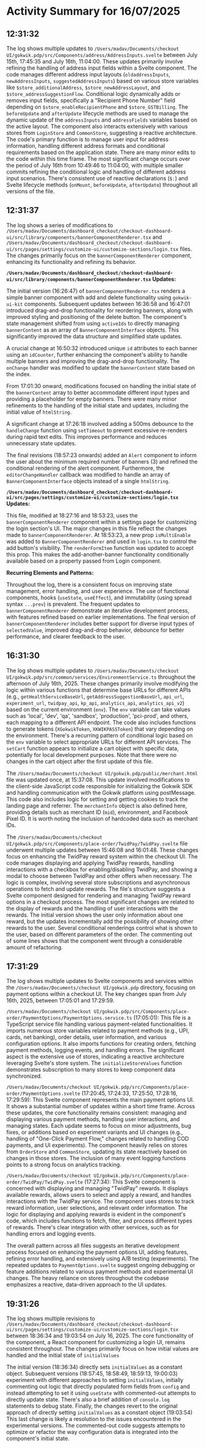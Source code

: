 # Activity Summary for 16/07/2025

## 12:31:32
The log shows multiple updates to `/Users/madav/Documents/checkout UI/gokwik.pdp/src/Components/address/AddressInputs.svelte` between July 15th, 17:45:35 and July 16th, 11:04:00.  These updates primarily involve refining the handling of address input fields within a Svelte component.  The code manages different address input layouts (`oldaddressInputs`, `newAddressInputs`, `suggestedAddressInputs`) based on various store variables like `$store_additionalAddress`, `$store_newAddressLayout`, and `$store_addressSuggestionFlow`.  Conditional logic dynamically adds or removes input fields, specifically a "Recipient Phone Number" field depending on `$store_enableRecipientPhone` and `$store_GSTBilling`.  The `beforeUpdate` and `afterUpdate` lifecycle methods are used to manage the dynamic update of the `addressInputs` and `addressFields` variables based on the active layout.  The component also interacts extensively with various stores from `LoginStore` and `CommonStore`, suggesting a reactive architecture. The code's primary function is to manage user input for address information, handling different address formats and conditional requirements based on the application state.  There are many minor edits to the code within this time frame.  The most significant change occurs over the period of July 16th from 10:49:46 to 11:04:00, with multiple smaller commits refining the conditional logic and handling of different address input scenarios.  There's consistent use of reactive declarations (`$:`) and Svelte lifecycle methods (`onMount`, `beforeUpdate`, `afterUpdate`) throughout all versions of the file.


## 12:31:37
The log shows a series of modifications to `/Users/madav/Documents/dashboard_checkout/checkout-dashboard-ui/src/library/components/bannerComponentRenderer.tsx` and `/Users/madav/Documents/dashboard_checkout/checkout-dashboard-ui/src/pages/settings/customize-ui/customize-sections/login.tsx` files.  The changes primarily focus on the `bannerComponentRenderer` component, enhancing its functionality and refining its behavior.

**`/Users/madav/Documents/dashboard_checkout/checkout-dashboard-ui/src/library/components/bannerComponentRenderer.tsx` Updates:**

The initial version (16:26:47) of `bannerComponentRenderer.tsx` renders a simple banner component with add and delete functionality using `gokwik-ui-kit` components.  Subsequent updates between 16:36:58 and 16:47:01 introduced drag-and-drop functionality for reordering banners, along with improved styling and positioning of the delete button.  The component's state management shifted from using `activeIds` to directly managing `bannerContent` as an array of `BannerComponentInterface` objects.  This significantly improved the data structure and simplified state updates.

A crucial change at 16:50:32 introduced unique `id` attributes to each banner using an `idCounter`, further enhancing the component's ability to handle multiple banners and improving the drag-and-drop functionality.  The `onChange` handler was modified to update the `bannerContent` state based on the index.

From 17:01:30 onward, modifications focused on handling the initial state of the `bannerContent` array to better accommodate different input types and providing a placeholder for empty banners.   There were many minor refinements to the handling of the initial state and updates, including the initial value of `htmlString`.

A significant change at 17:26:18 involved adding a 500ms debounce to the `handleChange` function using `setTimeout` to prevent excessive re-renders during rapid text edits.  This improves performance and reduces unnecessary state updates.

The final revisions (18:57:23 onwards) added an `Alert` component to inform the user about the minimum required number of banners (3) and refined the conditional rendering of the alert component.  Furthermore, the `editorChangeHandler` callback was modified to handle an array of `BannerComponentInterface` objects instead of a single `htmlString`.

**`/Users/madav/Documents/dashboard_checkout/checkout-dashboard-ui/src/pages/settings/customize-ui/customize-sections/login.tsx` Updates:**

This file, modified at 18:27:16 and 18:53:23, uses the `bannerComponentRenderer` component within a settings page for customizing the login section's UI.  The major changes in this file reflect the changes made to `bannerComponentRenderer`. At 18:53:23, a new prop `isMultiEnable` was added to `BannerComponentRenderer` and used in `login.tsx` to control the add button's visibility. The `renderFormItem` function was updated to accept this prop.  This makes the add-another-banner functionality conditionally available based on a property passed from Login component.


**Recurring Elements and Patterns:**

Throughout the log, there is a consistent focus on improving state management, error handling, and user experience. The use of functional components, hooks (`useState`, `useEffect`), and immutability (using spread syntax `...prev`) is prevalent.  The frequent updates to `bannerComponentRenderer` demonstrate an iterative development process, with features refined based on earlier implementations.  The final version of `bannerComponentRenderer` includes better support for diverse input types of `selectedValue`, improved drag-and-drop behavior, debounce for better performance, and clearer feedback to the user.


## 16:31:30
The log shows multiple updates to `/Users/madav/Documents/checkout UI/gokwik.pdp/src/common/services/EnvironmentService.ts` throughout the afternoon of July 16th, 2025.  These changes primarily involve modifying the logic within various functions that determine base URLs for different APIs (e.g., `getHealthServiceBaseUrl`, `getAddressSuggestionBaseUrl`, `api_url`, `experiment_url`, `twidpay_api`, `kp_api`, `analytics_api`, `analytics_api_v2`) based on the current environment (`env`).  The `env` variable can take values such as 'local', 'dev', 'qa', 'sandbox', 'production', 'pci-prod', and others, each mapping to a different API endpoint.  The code also includes functions to generate tokens (`XGokwikToken`, `XKWIKPASSToken`) that vary depending on the environment.  There's a recurring pattern of conditional logic based on the `env` variable to select appropriate URLs for different API services.  The `setCart` function appears to initialize a cart object with specific data, potentially for local development purposes.  Note that there were no changes in the cart object after the first update of this file.

The `/Users/madav/Documents/checkout UI/gokwik.pdp/public/merchant.html` file was updated once, at 15:37:08. This update involved modifications to the client-side JavaScript code responsible for initializing the Gokwik SDK and handling communication with the Gokwik platform using postMessage.  This code also includes logic for setting and getting cookies to track the landing page and referrer.  The  `merchantInfo` object is also defined here, providing details such as merchant ID (`mid`), environment, and Facebook Pixel ID.  It is worth noting the inclusion of hardcoded data such as merchant IDs.


The `/Users/madav/Documents/checkout UI/gokwik.pdp/src/Components/place-order/TwidPay/TwidPay.svelte` file underwent multiple updates between 15:46:08 and 16:01:48. These changes focus on enhancing the TwidPay reward system within the checkout UI. The code manages displaying and applying TwidPay rewards, handling interactions with a checkbox for enabling/disabling TwidPay, and showing a modal to choose between TwidPay and other offers when necessary.  The logic is complex, involving several store subscriptions and asynchronous operations to fetch and update rewards.  The file's structure suggests a Svelte component designed for rendering and managing TwidPay reward options in a checkout process. The most significant changes are related to the display of rewards and the handling of user interactions with the rewards.  The initial version shows the user only information about one reward, but the updates incrementally add the possibility of showing other rewards to the user.  Several conditional renderings control what is shown to the user, based on different parameters of the order. The commenting out of some lines shows that the component went through a considerable amount of refactoring.


## 17:31:29
The log shows multiple updates to Svelte components and services within the `/Users/madav/Documents/checkout UI/gokwik.pdp` directory, focusing on payment options within a checkout UI.  The key changes span from July 16th, 2025, between 17:05:01 and 17:29:59.

`/Users/madav/Documents/checkout UI/gokwik.pdp/src/Components/place-order/PaymentOptions/PaymentOptions.service.ts` (17:05:01): This file is a TypeScript service file handling various payment-related functionalities.  It imports numerous store variables related to payment methods (e.g., UPI, cards, net banking), order details, user information, and various configuration options. It also imports functions for creating orders, fetching payment methods, logging events, and handling errors.  The significant aspect is the extensive use of stores, indicating a reactive architecture leveraging Svelte's store system. The `initializeStoreValues` function demonstrates subscription to many stores to keep component data synchronized.


`/Users/madav/Documents/checkout UI/gokwik.pdp/src/Components/place-order/PaymentOptions.svelte` (17:20:45, 17:24:33, 17:25:50, 17:28:16, 17:29:59): This Svelte component represents the main payment options UI. It shows a substantial number of updates within a short time frame. Across these updates, the core functionality remains consistent: managing and displaying various payment methods, handling user interactions, and managing states. Each update seems to focus on minor adjustments, bug fixes, or additions based on experiment variants and UI changes (e.g., handling of "One-Click Payment Flow," changes related to handling COD payments, and UI experiments).  The component heavily relies on stores from `OrderStore` and `CommonStore`, updating its state reactively based on changes in those stores. The inclusion of many event logging functions points to a strong focus on analytics tracking.


`/Users/madav/Documents/checkout UI/gokwik.pdp/src/Components/place-order/TwidPay/TwidPay.svelte` (17:27:34):  This Svelte component is concerned with displaying and managing "TwidPay" rewards. It displays available rewards, allows users to select and apply a reward, and handles interactions with the TwidPay service.  The component uses stores to track reward information, user selections, and relevant order information.  The logic for displaying and applying rewards is evident in the component's code, which includes functions to fetch, filter, and process different types of rewards. There's clear integration with other services, such as for handling errors and logging events.

The overall pattern across all files suggests an iterative development process focused on enhancing the payment options UI, adding features, refining error handling, and extensively using A/B testing (experiments). The repeated updates to `PaymentOptions.svelte` suggest ongoing debugging or feature additions related to various payment methods and experimental UI changes. The heavy reliance on stores throughout the codebase emphasizes a reactive, data-driven approach to the UI updates.


## 19:31:26
The log shows multiple revisions to `/Users/madav/Documents/dashboard_checkout/checkout-dashboard-ui/src/pages/settings/customize-ui/customize-sections/login.tsx`  between 18:36:34 and 19:03:54 on July 16, 2025.  The core functionality of the component, a React component for customizing a login UI, remains consistent throughout.  The changes primarily focus on how initial values are handled and the initial state of `initialValues`


The initial version (18:36:34) directly sets `initialValues` as a constant object. Subsequent versions (18:57:45, 18:58:49, 18:59:13, 19:00:03) experiment with different approaches to setting `initialValues`, initially commenting out logic that directly populated form fields from `config` and instead attempting to set it using `useState` with commented-out attempts to directly update state.  There's also a brief addition of `console.log` statements to debug state. Finally, the changes revert to the original approach of directly setting `initialValues` as a constant object (19:03:54)  This last change is likely a resolution to the issues encountered in the experimental versions.  The commented-out code suggests attempts to optimize or refactor the way configuration data is integrated into the component's initial state.
